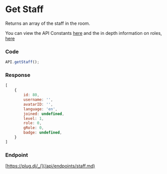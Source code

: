 # Get Staff

Returns an array of the staff in the room.

You can view the API Constants [here](/api/constants.md) and the in depth information on roles, [here](/api/roles.md)

### Code

```js
API.getStaff();
```

### Response

```js
[
    {
        id: 80,
        username: '',
        avatarID: '',
        language: 'en',
        joined: undefined,
        level: 1,
        role: 0,
        gRole: 0,
        badge: undefined,
    }
]
```

### Endpoint

[https://plug.dj/_/](/api/endpoints/staff.md)